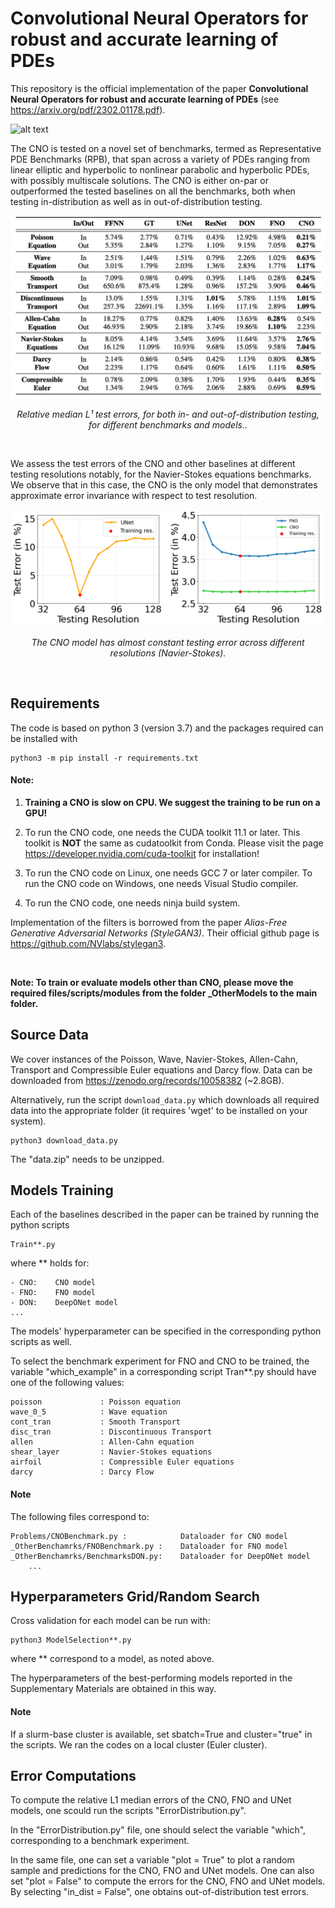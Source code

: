 # Convolutional Neural Operators for robust and accurate learning of PDEs

This repository is the official implementation of the paper **Convolutional Neural Operators for robust and accurate learning of PDEs** (see https://arxiv.org/pdf/2302.01178.pdf).

![alt text](/figures/diag.png)

The CNO is tested on a novel set of benchmarks, termed as Representative PDE Benchmarks (RPB), that span across a variety of PDEs ranging from linear elliptic and hyperbolic to nonlinear parabolic and hyperbolic PDEs, with possibly multiscale solutions. The CNO is either on-par or outperformed the tested baselines on all the benchmarks, both when testing in-distribution as well as in out-of-distribution testing.

<p align="center">
 <img src="/figures/table.png" width="750"/>
</p>
<p align="center">
    <em>Relative median L¹ test errors, for both in- and out-of-distribution testing, for different benchmarks and models..</em>
</p>
<br />

We assess the test errors of the CNO and other baselines at different testing resolutions notably, for the Navier-Stokes equations benchmarks. We observe that in this case, the CNO is the only model that demonstrates approximate error invariance with respect to test resolution.

<p align="center">
 <img src="/figures/resolution_NS.png" width="500"/>
</p>
<p align="center">
    <em>The CNO model has almost constant testing error across different resolutions (Navier-Stokes).</em>
</p>
<br />


## Requirements
The code is based on python 3 (version 3.7) and the packages required can be installed with

	python3 -m pip install -r requirements.txt


#### Note:

1. **Training a CNO is slow on CPU. We suggest the training to be run on a GPU!**

2. To run the CNO code, one needs the CUDA toolkit 11.1 or later. This toolkit is **NOT** the same as cudatoolkit from Conda. Please visit the page https://developer.nvidia.com/cuda-toolkit for installation!
	
3.	To run the CNO code on Linux, one needs GCC 7 or later compiler.
	To run the CNO code on Windows, one needs Visual Studio compiler.

4.	To run the CNO code, one needs ninja build system.

Implementation of the filters is borrowed from the paper *Alias-Free Generative Adversarial Networks (StyleGAN3)*. 
Their official github page is https://github.com/NVlabs/stylegan3.

<br />

**Note: To train or evaluate models other than CNO, please move the required files/scripts/modules from the folder _OtherModels to the main folder.**


## Source Data
We cover instances of the Poisson, Wave, Navier-Stokes, Allen-Cahn, Transport and Compressible Euler equations and Darcy flow. Data can be downloaded from https://zenodo.org/records/10058382 (~2.8GB).

Alternatively, run the script `download_data.py` which downloads all required data into the appropriate folder (it requires 'wget' to be installed on your system).


	python3 download_data.py


The "data.zip" needs to be unzipped.

## Models Training
Each of the baselines described in the paper can be trained by running the python scripts 


	Train**.py


where ** holds for:

	- CNO:    CNO model
	- FNO:    FNO model
	- DON:    DeepONet model
	...

The models' hyperparameter can be specified in the corresponding python scripts as well.

To select the benchmark experiment for FNO and CNO to be trained, the variable "which_example" in a corresponding script Tran**.py should have one of the following values:

    poisson             : Poisson equation 
    wave_0_5            : Wave equation
    cont_tran           : Smooth Transport
    disc_tran           : Discontinuous Transport
    allen               : Allen-Cahn equation
    shear_layer         : Navier-Stokes equations
    airfoil             : Compressible Euler equations
    darcy               : Darcy Flow

#### Note



The following files correspond to:

	Problems/CNOBenchmark.py :            Dataloader for CNO model
	_OtherBenchamrks/FNOBenchmark.py :    Dataloader for FNO model
	_OtherBenchamrks/BenchmarksDON.py:    Dataloader for DeepONet model
        ...	

## Hyperparameters Grid/Random Search
Cross validation for each model can be run with:


	python3 ModelSelection**.py


where ** correspond to a model, as noted above.

The hyperparameters of the best-performing models reported in the Supplementary Materials are obtained in this way.


#### Note
If a slurm-base cluster is available, set sbatch=True and cluster="true" in the scripts. We ran the codes on a local cluster (Euler cluster).


## Error Computations

To compute the relative L1 median errors of the CNO, FNO and UNet models, one scould run the scripts "ErrorDistribution.py".

In the "ErrorDistribution.py" file, one should select the variable "which", corresponding to a benchmark experiment. 

In the same file, one can set a variable "plot = True" to plot a random sample and predictions for the CNO, FNO and UNet models.
One can also set "plot = False" to compute the errors for the CNO, FNO and UNet models. By selecting "in_dist = False", one obtains out-of-distribution test errors. 

